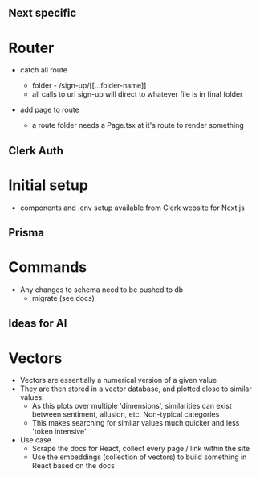 ## Next specific

# Router

- catch all route
    - folder - /sign-up/[[...folder-name]]
    - all calls to url sign-up will direct to whatever file is in final folder

- add page to route
    - a route folder needs a Page.tsx at it's route to render something



## Clerk Auth

# Initial setup

- components and .env setup available from Clerk website for Next.js


## Prisma

# Commands

- Any changes to schema need to be pushed to db
    - migrate (see docs)


## Ideas for AI

# Vectors

- Vectors are essentially a numerical version of a given value
- They are then stored in a vector database, and plotted close to similar values.
    - As this plots over multiple 'dimensions', similarities can exist between sentiment, allusion, etc.  Non-typical categories
    - This makes searching for similar values much quicker and less 'token intensive'
- Use case
    - Scrape the docs for React, collect every page / link within the site
    - Use the embeddings (collection of vectors) to build something in React based on the docs
    